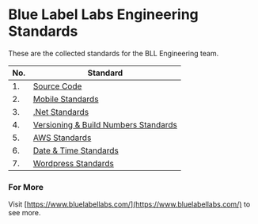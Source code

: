 # Blue Label Labs Engineering Standards
These are the collected standards for the BLL Engineering team.

| No. | Standard 
| ------------- | ------------- 
| 1. | [Source Code](standards/BLL-Source-Standards.md)
| 2. | [Mobile Standards](standards/BLL-Mobile-Standards.md)
| 3. | [.Net Standards](standards/BLL-Net-Standards.md)
| 4. | [Versioning & Build Numbers Standards](standards/BLL-Versioning-Builds.md)
| 5. | [AWS Standards](standards/BLL-AWS-Standards.md)
| 6. | [Date & Time Standards](standards/BLL-DateTime-Standards.md)
| 7. | [Wordpress Standards](standards/BLL-Wordpress-Standards.md)
### For More
Visit [https://www.bluelabellabs.com/](https://www.bluelabellabs.com/) to see more.
